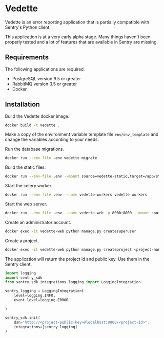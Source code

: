 # Vedette

Vedette is an error reporting application that is partially compatible with Sentry's
Python client.

This application is at a very early alpha stage. Many things haven't been properly
tested and a lot of features that are available in Sentry are missing. 

## Requirements

The following applications are required.

* PostgreSQL version 9.5 or greater
* RabbitMQ version 3.5 or greater
* Docker

## Installation

Build the Vedette docker image.

```bash
docker build -t vedette .
```

Make a copy of the environment variable template file `env/env_template` and
change the variables according to your needs.

Run the database migrations.

```bash
docker run --env-file .env vedette migrate
```

Build the static files.

```bash
docker run --env-file .env --mount source=vedette-static,target=/app/static vedette python manage.py collectstatic --noinput --clear 
```

Start the celery worker.

```bash
docker run --env-file .env --name vedette-workers vedette workers
```

Start the web server.

```bash
docker run --env-file .env --name vedette-web -p 8000:8000 --mount source=vedette-static,target=/app/static,ro vedette web
```

Create an administrator account.

```bash
docker exec -it vedette-web python manage.py createsuperuser
```

Create a project.

```bash
docker exec -it vedette-web python manage.py createproject <project-name>
```

The application will return the project id and public key. Use them in the
Sentry client. 

```python
import logging
import sentry_sdk
from sentry_sdk.integrations.logging import LoggingIntegration

sentry_logging = LoggingIntegration(
    level=logging.INFO,
    event_level=logging.ERROR

)

sentry_sdk.init(
    dsn="http://<project-public-key>@localhost:8000/<project-id>",
    integrations=[sentry_logging]
)
```

